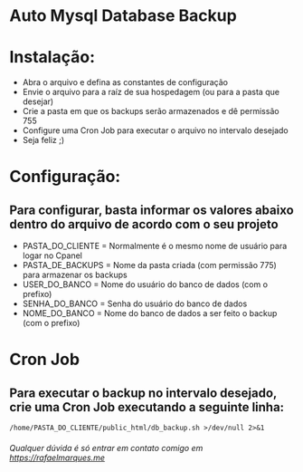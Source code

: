 # Auto Mysql Database Backup

# Instalação:
 - Abra o arquivo e defina as constantes de configuração
 - Envie o arquivo para a raíz de sua hospedagem (ou para a pasta que desejar)
 - Crie a pasta em que os backups serão armazenados e dê permissão 755
 - Configure uma Cron Job para executar o arquivo no intervalo desejado
 - Seja feliz ;)
 
# Configuração:
## Para configurar, basta informar os valores abaixo dentro do arquivo de acordo com o seu projeto
 - PASTA_DO_CLIENTE = Normalmente é o mesmo nome de usuário para logar no Cpanel
 - PASTA_DE_BACKUPS = Nome da pasta criada (com permissão 775) para armazenar os backups
 - USER_DO_BANCO = Nome do usuário do banco de dados (com o prefixo)
 - SENHA_DO_BANCO = Senha do usuário do banco de dados
 - NOME_DO_BANCO = Nome do banco de dados a ser feito o backup (com o prefixo)

# Cron Job
## Para executar o backup no intervalo desejado, crie uma Cron Job executando a seguinte linha:
 `/home/PASTA_DO_CLIENTE/public_html/db_backup.sh >/dev/null 2>&1`
 

###### Qualquer dúvida é só entrar em contato comigo em https://rafaelmarques.me
